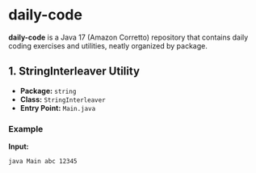 # daily-code

**daily-code** is a Java 17 (Amazon Corretto) repository that contains daily coding exercises and utilities, neatly organized by package.



## 1. StringInterleaver Utility

- **Package:** `string`
- **Class:** `StringInterleaver`
- **Entry Point:** `Main.java`

### Example

**Input:**
```bash
java Main abc 12345

